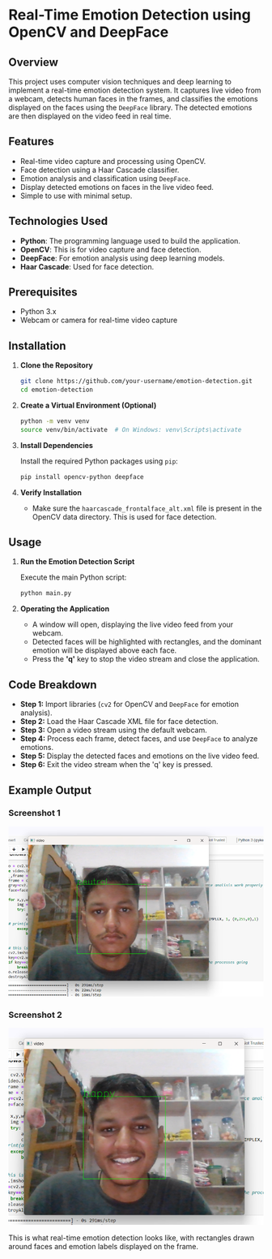 # Real-Time Emotion Detection using OpenCV and DeepFace

## Overview

This project uses computer vision techniques and deep learning to implement a real-time emotion detection system. It captures live video from a webcam, detects human faces in the frames, and classifies the emotions displayed on the faces using the `DeepFace` library. The detected emotions are then displayed on the video feed in real time.

## Features

- Real-time video capture and processing using OpenCV.
- Face detection using a Haar Cascade classifier.
- Emotion analysis and classification using `DeepFace`.
- Display detected emotions on faces in the live video feed.
- Simple to use with minimal setup.

## Technologies Used

- **Python**: The programming language used to build the application.
- **OpenCV**: This is for video capture and face detection.
- **DeepFace**: For emotion analysis using deep learning models.
- **Haar Cascade**: Used for face detection.

## Prerequisites

- Python 3.x
- Webcam or camera for real-time video capture

## Installation

1. **Clone the Repository**

    ```bash
    git clone https://github.com/your-username/emotion-detection.git
    cd emotion-detection
    ```

2. **Create a Virtual Environment (Optional)**

    ```bash
    python -m venv venv
    source venv/bin/activate  # On Windows: venv\Scripts\activate
    ```

3. **Install Dependencies**

    Install the required Python packages using `pip`:

    ```bash
    pip install opencv-python deepface
    ```

4. **Verify Installation**

    - Make sure the `haarcascade_frontalface_alt.xml` file is present in the OpenCV data directory. This is used for face detection.

## Usage

1. **Run the Emotion Detection Script**

    Execute the main Python script:

    ```bash
    python main.py
    ```

2. **Operating the Application**

    - A window will open, displaying the live video feed from your webcam.
    - Detected faces will be highlighted with rectangles, and the dominant emotion will be displayed above each face.
    - Press the **'q'** key to stop the video stream and close the application.

## Code Breakdown

- **Step 1:** Import libraries (`cv2` for OpenCV and `DeepFace` for emotion analysis).
- **Step 2:** Load the Haar Cascade XML file for face detection.
- **Step 3:** Open a video stream using the default webcam.
- **Step 4:** Process each frame, detect faces, and use `DeepFace` to analyze emotions.
- **Step 5:** Display the detected faces and emotions on the live video feed.
- **Step 6:** Exit the video stream when the 'q' key is pressed.

## Example Output

### Screenshot 1
![Screenshot 1](images/Screenshot_1.png)

### Screenshot 2
![Screenshot 2](images/Screenshot_2.png)

This is what real-time emotion detection looks like, with rectangles drawn around faces and emotion labels displayed on the frame.
